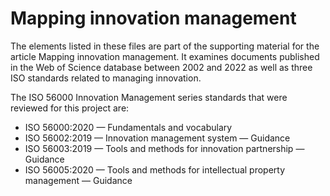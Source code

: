 # Mapping innovation management

The elements listed in these files are part of the supporting material for the article Mapping innovation management. It examines documents published in the Web of Science database between 2002 and 2022 as well as three ISO standards related to managing innovation.

The ISO 56000 Innovation Management series standards that were reviewed for this project are:
- ISO 56000:2020 — Fundamentals and vocabulary
- ISO 56002:2019 — Innovation management system — Guidance
- ISO 56003:2019 — Tools and methods for innovation partnership — Guidance
- ISO 56005:2020 — Tools and methods for intellectual property management — Guidance
